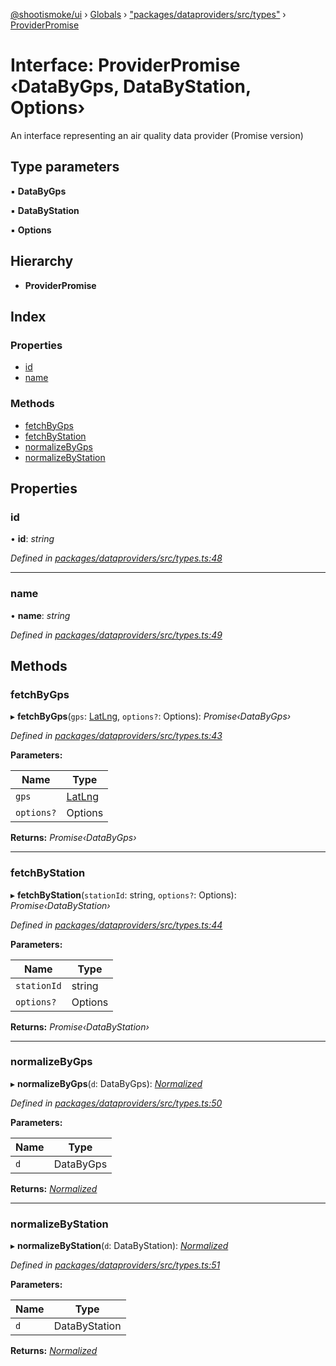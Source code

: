[@shootismoke/ui](../README.md) › [Globals](../globals.md) › ["packages/dataproviders/src/types"](../modules/_packages_dataproviders_src_types_.md) › [ProviderPromise](_packages_dataproviders_src_types_.providerpromise.md)

# Interface: ProviderPromise ‹**DataByGps, DataByStation, Options**›

An interface representing an air quality data provider (Promise version)

## Type parameters

▪ **DataByGps**

▪ **DataByStation**

▪ **Options**

## Hierarchy

* **ProviderPromise**

## Index

### Properties

* [id](_packages_dataproviders_src_types_.providerpromise.md#id)
* [name](_packages_dataproviders_src_types_.providerpromise.md#name)

### Methods

* [fetchByGps](_packages_dataproviders_src_types_.providerpromise.md#fetchbygps)
* [fetchByStation](_packages_dataproviders_src_types_.providerpromise.md#fetchbystation)
* [normalizeByGps](_packages_dataproviders_src_types_.providerpromise.md#normalizebygps)
* [normalizeByStation](_packages_dataproviders_src_types_.providerpromise.md#normalizebystation)

## Properties

###  id

• **id**: *string*

*Defined in [packages/dataproviders/src/types.ts:48](https://github.com/shootismoke/common/blob/c0e7829/packages/dataproviders/src/types.ts#L48)*

___

###  name

• **name**: *string*

*Defined in [packages/dataproviders/src/types.ts:49](https://github.com/shootismoke/common/blob/c0e7829/packages/dataproviders/src/types.ts#L49)*

## Methods

###  fetchByGps

▸ **fetchByGps**(`gps`: [LatLng](_packages_dataproviders_src_types_.latlng.md), `options?`: Options): *Promise‹DataByGps›*

*Defined in [packages/dataproviders/src/types.ts:43](https://github.com/shootismoke/common/blob/c0e7829/packages/dataproviders/src/types.ts#L43)*

**Parameters:**

Name | Type |
------ | ------ |
`gps` | [LatLng](_packages_dataproviders_src_types_.latlng.md) |
`options?` | Options |

**Returns:** *Promise‹DataByGps›*

___

###  fetchByStation

▸ **fetchByStation**(`stationId`: string, `options?`: Options): *Promise‹DataByStation›*

*Defined in [packages/dataproviders/src/types.ts:44](https://github.com/shootismoke/common/blob/c0e7829/packages/dataproviders/src/types.ts#L44)*

**Parameters:**

Name | Type |
------ | ------ |
`stationId` | string |
`options?` | Options |

**Returns:** *Promise‹DataByStation›*

___

###  normalizeByGps

▸ **normalizeByGps**(`d`: DataByGps): *[Normalized](../modules/_packages_dataproviders_src_types_.md#normalized)*

*Defined in [packages/dataproviders/src/types.ts:50](https://github.com/shootismoke/common/blob/c0e7829/packages/dataproviders/src/types.ts#L50)*

**Parameters:**

Name | Type |
------ | ------ |
`d` | DataByGps |

**Returns:** *[Normalized](../modules/_packages_dataproviders_src_types_.md#normalized)*

___

###  normalizeByStation

▸ **normalizeByStation**(`d`: DataByStation): *[Normalized](../modules/_packages_dataproviders_src_types_.md#normalized)*

*Defined in [packages/dataproviders/src/types.ts:51](https://github.com/shootismoke/common/blob/c0e7829/packages/dataproviders/src/types.ts#L51)*

**Parameters:**

Name | Type |
------ | ------ |
`d` | DataByStation |

**Returns:** *[Normalized](../modules/_packages_dataproviders_src_types_.md#normalized)*

